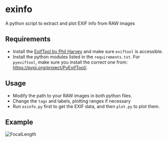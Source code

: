 # exinfo

A python script to extract and plot EXIF info from RAW images


## Requirements

- Install the [ExifTool by Phil Harvey](https://exiftool.org/) and make sure `exiftool` is accessible.
- Install the python modules listed in the `requirements.txt`. For `pyexiftool`, make sure you install the correct one from: <https://pypi.org/project/PyExifTool/>.

## Usage

- Modify the path to your RAW images in both python files.
- Change the `tags` and labels, plotting ranges if necessary
- Run `exinfo.py` first to get the EXIF data, and then `plot.py` to plot them.

## Example

![FocalLength](https://github.com/user-attachments/assets/20c9e167-88d5-4a8b-8158-8dcef83ec783)
